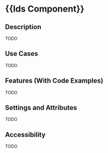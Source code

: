 # {{Ids Component}}

## Description

TODO

## Use Cases

TODO

## Features (With Code Examples)

TODO

## Settings and Attributes

TODO

## Accessibility

TODO